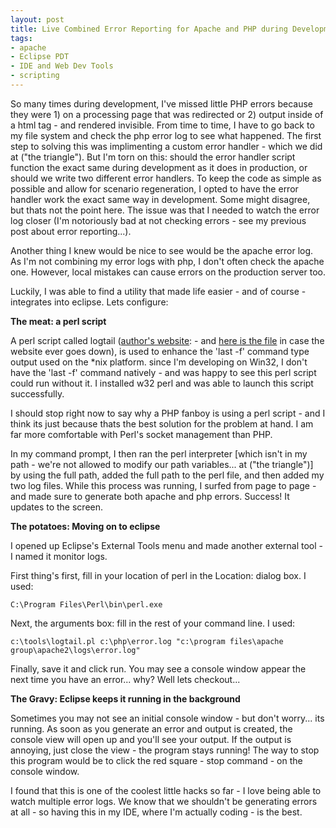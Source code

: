 ```yaml
---
layout: post
title: Live Combined Error Reporting for Apache and PHP during Development
tags:
- apache
- Eclipse PDT
- IDE and Web Dev Tools
- scripting
---
```


So many times during development, I've missed little PHP errors because they were 1) on a processing page that was redirected or 2) output inside of a html tag - and rendered invisible.  From time to time, I have to go back to my file system and check the php error log to see what happened.  The first step to solving this was implimenting a custom error handler - which we did at ("the triangle").  But I'm torn on this: should the error handler script function the exact same during development as it does in production, or should we write two different error handlers.  To keep the code as simple as possible and allow for scenario regeneration, I opted to have the error handler work the exact same way in development.  Some might disagree, but thats not the point here.  The issue was that I needed to watch the error log closer (I'm notoriously bad at not checking errors - see my previous post about error reporting...).

Another thing I knew would be nice to see would be the apache error log.  As I'm not combining my error logs with php, I don't often check the apache one.  However, local mistakes can cause errors on the production server too.

Luckily, I was able to find a utility that made life easier - and of course - integrates into eclipse.  Lets configure:

**The meat: a perl script**

A perl script called logtail ([author's website](http://www.fourmilab.ch/webtools/logtail/):   - and [here is the file](http://aaronsaray.com/blog/wp-content/uploads/2007/07/logtailtar.gz) in case the website ever goes down), is used to enhance the 'last -f' command type output used on the *nix platform.  since I'm developing on Win32, I don't have the 'last -f' command natively - and was happy to see this perl script could run without it.  I installed w32 perl and was able to launch this script successfully.

I should stop right now to say why a PHP fanboy is using a perl script - and I think its just because thats the best solution for the problem at hand.  I am far more comfortable with Perl's socket management than PHP.

In my command prompt, I then ran the perl interpreter [which isn't in my path - we're not allowed to modify our path variables... at ("the triangle")] by using the full path, added the full path to the perl file, and then added my two log files.  While this process was running, I surfed from page to page - and made sure to generate both apache and php errors.  Success!  It updates to the screen.

**The potatoes: Moving on to eclipse**

I opened up Eclipse's External Tools menu and made another external tool - I named it monitor logs.

First thing's first, fill in your location of perl in the Location: dialog box.  I used:

`C:\Program Files\Perl\bin\perl.exe`

Next, the arguments box: fill in the rest of your command line.  I used:

`c:\tools\logtail.pl c:\php\error.log "c:\program files\apache group\apache2\logs\error.log"`

Finally, save it and click run.  You may see a console window appear the next time you have an error... why? Well lets checkout...

**The Gravy: Eclipse keeps it running in the background**

Sometimes you may not see an initial console window - but don't worry... its running.  As soon as you generate an error and output is created, the console view will open up and you'll see your output.  If the output is annoying, just close the view - the program stays running!  The way to stop this program would be to click the red square - stop command - on the console window.

I found that this is one of the coolest little hacks so far - I love being able to watch multiple error logs.  We know that we shouldn't be generating errors at all - so having this in my IDE, where I'm actually coding - is the best.
